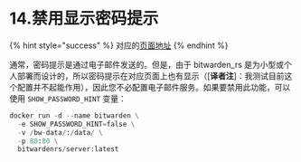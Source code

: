 # 14.禁用显示密码提示

{% hint style="success" %}
对应的[页面地址](https://github.com/dani-garcia/bitwarden_rs/wiki/Password-hint-display)
{% endhint %}

通常，密码提示是通过电子邮件发送的。但是，由于 bitwarden\_rs 是为小型或个人部署而设计的，所以密码提示在对应页面上也有显示（\[**译者注**\]：我测试目前这个配置并不起能作用），因此您不必配置电子邮件服务。如果要禁用此功能，可以使用 `SHOW_PASSWORD_HINT` 变量：

```python
docker run -d --name bitwarden \
  -e SHOW_PASSWORD_HINT=false \
  -v /bw-data/:/data/ \
  -p 80:80 \
  bitwardenrs/server:latest
```

